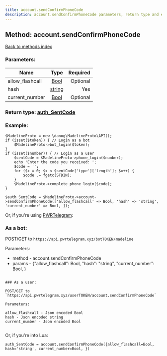 ```yaml
---
title: account.sendConfirmPhoneCode
description: account.sendConfirmPhoneCode parameters, return type and example
---
```

## Method: account.sendConfirmPhoneCode  
[Back to methods index](index.md)


### Parameters:

| Name     |    Type       | Required |
|----------|:-------------:|---------:|
|allow\_flashcall|[Bool](../types/Bool.md) | Optional|
|hash|[string](../types/string.md) | Yes|
|current\_number|[Bool](../types/Bool.md) | Optional|


### Return type: [auth\_SentCode](../types/auth_SentCode.md)

### Example:


```
$MadelineProto = new \danog\MadelineProto\API();
if (isset($token)) { // Login as a bot
    $MadelineProto->bot_login($token);
}
if (isset($number)) { // Login as a user
    $sentCode = $MadelineProto->phone_login($number);
    echo 'Enter the code you received: ';
    $code = '';
    for ($x = 0; $x < $sentCode['type']['length']; $x++) {
        $code .= fgetc(STDIN);
    }
    $MadelineProto->complete_phone_login($code);
}

$auth_SentCode = $MadelineProto->account->sendConfirmPhoneCode(['allow_flashcall' => Bool, 'hash' => 'string', 'current_number' => Bool, ]);
```

Or, if you're using [PWRTelegram](https://pwrtelegram.xyz):

### As a bot:

POST/GET to `https://api.pwrtelegram.xyz/botTOKEN/madeline`

Parameters:

* method - account.sendConfirmPhoneCode
* params - {"allow_flashcall": Bool, "hash": "string", "current_number": Bool, }

```

### As a user:

POST/GET to `https://api.pwrtelegram.xyz/userTOKEN/account.sendConfirmPhoneCode`

Parameters:

allow_flashcall - Json encoded Bool
hash - Json encoded string
current_number - Json encoded Bool


```

Or, if you're into Lua:

```
auth_SentCode = account.sendConfirmPhoneCode({allow_flashcall=Bool, hash='string', current_number=Bool, })
```

